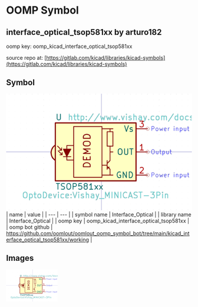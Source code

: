 # OOMP Symbol  
## interface_optical_tsop581xx  by arturo182  
  
oomp key: oomp_kicad_interface_optical_tsop581xx  
  
source repo at: [https://gitlab.com/kicad/libraries/kicad-symbols](https://gitlab.com/kicad/libraries/kicad-symbols)  
## Symbol  
  
[![working.png](working_600.png)](working.png)  
| name | value | 
| --- | --- | 
| symbol name | Interface_Optical | 
| library name | Interface_Optical | 
| oomp key | oomp_kicad_interface_optical_tsop581xx | 
| oomp bot github | https://github.com/oomlout/oomlout_oomp_symbol_bot/tree/main/kicad_interface_optical_tsop581xx/working | 
## Images  
  
[![working.png](working_140.png)](working.png)  
